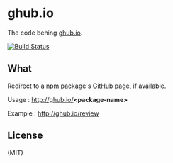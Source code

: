 # ghub.io

The code behing [ghub.io](http://ghub.io/).

[![Build Status](https://travis-ci.org/juliangruber/ghub.io.png)](https://travis-ci.org/juliangruber/ghub.io)

## What

Redirect to a <a href="http://npmjs.org">npm</a> package's <a href="https://github.com">GitHub</a> page, if available.

Usage   : http://ghub.io/<strong>&lt;package-name&gt;</strong>

Example : <a href="http://ghub.io/review">http://ghub.io/review</a>

## License

(MIT)

